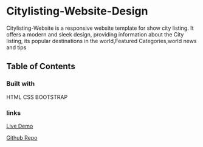  # Citylisting-Website-Design

 Citylisting-Website is a responsive website template for  show  city listing. It offers a modern and sleek design, 
 providing information about the  City listing, its popular destinations in the world,Featured Categories,world news and tips

 ## Table of Contents

 ### Built with
 HTML CSS  BOOTSTRAP

### links

[Live Demo](https://ahmedzakariahabib.github.io/Citylisting-Website-Design/)

[Github Repo](https://github.com/ahmedzakariahabib/Citylisting-Website-Design)
 
